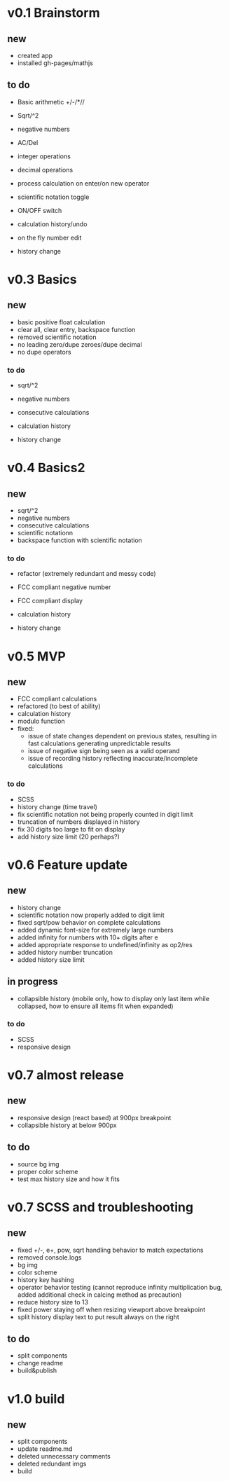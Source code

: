 # v0.1 Brainstorm
## new
 * created app
 * installed gh-pages/mathjs

## to do
 * Basic arithmetic +/-/*//
 * Sqrt/^2
 * negative numbers
 * AC/Del
 * integer operations
 * decimal operations
 * process calculation on enter/on new operator
 * scientific notation toggle
 * ON/OFF switch
 
 * calculation history/undo
 * on the fly number edit
 * history change

# v0.3 Basics
## new
 * basic positive float calculation
 * clear all, clear entry, backspace function
 * removed scientific notation
 * no leading zero/dupe zeroes/dupe decimal
 * no dupe operators

### to do
 * sqrt/^2
 * negative numbers
 * consecutive calculations

 * calculation history
 * history change

# v0.4 Basics2
## new
 * sqrt/^2
 * negative numbers
 * consecutive calculations
 * scientific notationn
 * backspace function with scientific notation

### to do
 * refactor (extremely redundant and messy code)
 * FCC compliant negative number
 * FCC compliant display

 * calculation history
 * history change

# v0.5 MVP
## new
 * FCC compliant calculations
 * refactored (to best of ability)
 * calculation history
 * modulo function
 * fixed:
   * issue of state changes dependent on previous states, resulting in fast calculations generating unpredictable results
   * issue of negative sign being seen as a valid operand
   * issue of recording history reflecting inaccurate/incomplete calculations

### to do
 * SCSS
 * history change (time travel)
 * fix scientific notation not being properly counted in digit limit
 * truncation of numbers displayed in history
 * fix 30 digits too large to fit on display
 * add history size limit (20 perhaps?)

# v0.6 Feature update
## new
 * history change
 * scientific notation now properly added to digit limit
 * fixed sqrt/pow behavior on complete calculations
 * added dynamic font-size for extremely large numbers
 * added infinity for numbers with 10+ digits after e
 * added appropriate response to undefined/infinity as op2/res
 * added history number truncation
 * added history size limit

## in progress
 * collapsible history (mobile only, how to display only last item while collapsed, how to ensure all items fit when expanded)

### to do
 * SCSS
 * responsive design

# v0.7 almost release
## new
 * responsive design (react based) at 900px breakpoint
 * collapsible history at below 900px

## to do
 * source bg img
 * proper color scheme
 * test max history size and how it fits 

# v0.7 SCSS and troubleshooting
## new
 * fixed +/-, e+, pow, sqrt handling behavior to match expectations
 * removed console.logs
 * bg img
 * color scheme
 * history key hashing
 * operator behavior testing (cannot reproduce infinity multiplication bug, added additional check in calcing method as precaution)
 * reduce history size to 13
 * fixed power staying off when resizing viewport above breakpoint
 * split history display text to put result always on the right

## to do
 * split components
 * change readme
 * build&publish

# v1.0 build
## new
 * split components
 * update readme.md
 * deleted unnecessary comments
 * deleted redundant imgs
 * build